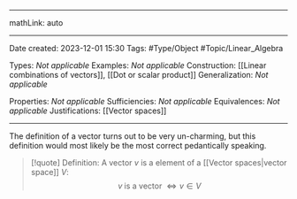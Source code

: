 
---

mathLink: auto

---
Date created: 2023-12-01 15:30
Tags: #Type/Object #Topic/Linear_Algebra 

Types: _Not applicable_
Examples: _Not applicable_
Construction: [[Linear combinations of vectors]], [[Dot or scalar product]]
Generalization: _Not applicable_

Properties: _Not applicable_
Sufficiencies: _Not applicable_
Equivalences: _Not applicable_
Justifications: [[Vector spaces]]

---  

The definition of a vector turns out to be very un-charming, but this definition would most likely be the most correct pedantically speaking.

> [!quote] Definition:
> A vector $v$ is a element of a [[Vector spaces|vector space]] $V$: $$v\;\text{is a vector}\;\iff v\in V$$




